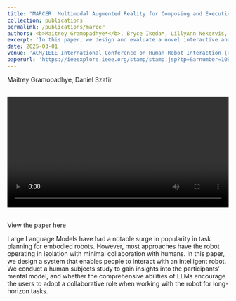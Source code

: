 ```yaml
---
title: "MARCER: Multimodal Augmented Reality for Composing and Executing Robot Tasks"
collection: publications
permalink: /publications/marcer
authors: <b>Maitrey Gramopadhye*</b>, Bryce Ikeda*, LillyAnn Nekervis, Daniel Szafir
excerpt: 'In this paper, we design and evaluate a novel interactive and multimodal end-user robot programming system. MARCER combines Trigger-Action Programming, Large Language Models and Augmented Re- ality to allow users to author and visualize reactive robot behavior.'
date: 2025-03-01
venue: 'ACM/IEEE International Conference on Human Robot Interaction (HRI), 2025'
paperurl: 'https://ieeexplore.ieee.org/stamp/stamp.jsp?tp=&arnumber=10974232'
---
```


<style>
/* Style the counter cards */
.column {
  float: left;
  width: 25%;
  padding: 0 10px;
}

.card {
<!--   box-shadow: 0 4px 8px 0 rgba(0, 0, 0, 0.2); /* this adds the "card" effect */ -->
  padding: 16px;
<!--   text-align: center; -->
<!--   background-color: #f1f1f1; -->
}
  
a:link {
  text-decoration: none;
}
</style>

<p>Maitrey Gramopadhye, Daniel Szafir</p>
<br>
<div class="card">
  <video width="100%" controls>
    <source src="/images/demo_540.mp4" type="video/mp4">
  Your browser does not support the video tag.
  </video>
</div>
<br>

[View the paper here](https://maitreygram.github.io/papers/Maitrey_HIRL.pdf)

Large Language Models have had a notable surge in popularity in task planning for embodied robots. However, most approaches have the robot operating in isolation with minimal collaboration with humans. In this paper, we design a system that enables people to interact with an intelligent robot. We conduct a human subjects study to gain insights into the participants’ mental model, and whether the comprehensive abilities of LLMs encourage the users to adopt a collaborative role when working with the robot for long-horizon tasks.
